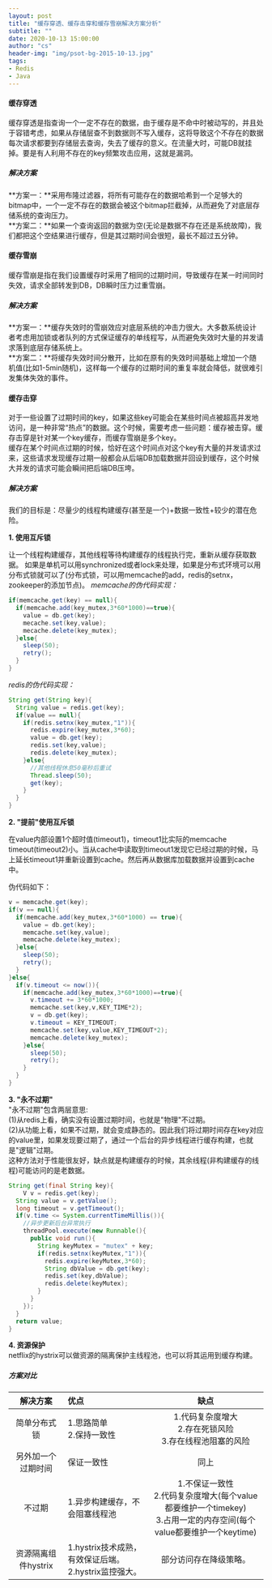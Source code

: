 ```yaml
---
layout: post
title: "缓存穿透、缓存击穿和缓存雪崩解决方案分析"
subtitle: ""
date: 2020-10-13 15:00:00
author: "cs"
header-img: "img/psot-bg-2015-10-13.jpg"
tags:
- Redis 
- Java
---
```




#### 缓存穿透
缓存穿透是指查询一个一定不存在的数据，由于缓存是不命中时被动写的，并且处于容错考虑，如果从存储层查不到数据则不写入缓存，这将导致这个不存在的数据每次请求都要到存储层去查询，失去了缓存的意义。在流量大时，可能DB就挂掉。要是有人利用不存在的key频繁攻击应用，这就是漏洞。
##### 解决方案
**方案一：**采用布隆过滤器，将所有可能存在的数据哈希到一个足够大的bitmap中，一个一定不存在的数据会被这个bitmap拦截掉，从而避免了对底层存储系统的查询压力。  
**方案二：**如果一个查询返回的数据为空(无论是数据不存在还是系统故障)，我们都把这个空结果进行缓存，但是其过期时间会很短，最长不超过五分钟。
#### 缓存雪崩
缓存雪崩是指在我们设置缓存时采用了相同的过期时间，导致缓存在某一时间同时失效，请求全部转发到DB，DB瞬时压力过重雪崩。
##### 解决方案

**方案一：**缓存失效时的雪崩效应对底层系统的冲击力很大。大多数系统设计者考虑用加锁或者队列的方式保证缓存的单线程写，从而避免失效时大量的并发请求落到底层存储系统上。  
**方案二：**将缓存失效时间分散开，比如在原有的失效时间基础上增加一个随机值(比如1-5min随机)，这样每一个缓存的过期时间的重复率就会降低，就很难引发集体失效的事件。

#### 缓存击穿
对于一些设置了过期时间的key，如果这些key可能会在某些时间点被超高并发地访问，是一种非常“热点”的数据。这个时候，需要考虑一些问题：缓存被击穿。缓存击穿是针对某一个key缓存，而缓存雪崩是多个key。  
缓存在某个时间点过期的时候，恰好在这个时间点对这个key有大量的并发请求过来，这些请求发现缓存过期一般都会从后端DB加载数据并回设到缓存，这个时候大并发的请求可能会瞬间把后端DB压垮。  

##### 解决方案  
我们的目标是：尽量少的线程构建缓存(甚至是一个)+数据一致性+较少的潜在危险。

**1. 使用互斥锁**  

让一个线程构建缓存，其他线程等待构建缓存的线程执行完，重新从缓存获取数据。 
如果是单机可以用synchronized或者lock来处理，如果是分布式环境可以用分布式锁就可以了(分布式锁，可以用memcache的add，redis的setnx，zookeeper的添加节点)。
*memcache的伪代码实现：*

```java
if(memcache.get(key) == null){
  if(memcache.add(key_mutex,3*60*1000)==true){
    value = db.get(key);
    mecache.set(key,value);
    mecache.delete(key_mutex);
  }else{
    sleep(50);
    retry();
  }
}
```

*redis的伪代码实现：*

```java
String get(String key){
  String value = redis.get(key);
  if(value == null){
    if(redis.setnx(key_mutex,"1")){
      redis.expire(key_mutex,3*60);
      value = db.get(key);
      redis.set(key,value);
      redis.delete(key_mutex);
    }else{
      //其他线程休息50毫秒后重试
      Thread.sleep(50);
      get(key);
    }
  }
}
```

**2. "提前"使用互斥锁**    

在value内部设置1个超时值(timeout1)，timeout1比实际的memcache timeout(timeout2)小。当从cache中读取到timeout1发现它已经过期的时候，马上延长timeout1并重新设置到cache。然后再从数据库加载数据并设置到cache中。

伪代码如下：

```java
v = memcache.get(key);
if(v == null){
  if(memcache.add(key_mutex,3*60*1000) == true){
    value = db.get(key);
    memcache.set(key,value);
    memcache.delete(key_mutex);
  }else{
    sleep(50);
    retry();
  }
}else{
  if(v.timeout <= now()){
    if(memcache.add(key_mutex,3*60*1000)==true){
      v.timeout += 3*60*1000;
      memcache.set(key,v,KEY_TIME*2);
      v = db.get(key);
      v.timeout = KEY_TIMEOUT;
      memcache.set(key,value,KEY_TIMEOUT*2);
      memcache.delete(key_mutex);
    }else{
      sleep(50);
      retry();
    }
  }
}
```

**3. "永不过期"**  
"永不过期"包含两层意思:  
(1)从redis上看，确实没有设置过期时间，也就是"物理"不过期。  
(2)从功能上看，如果不过期，就会变成静态的。因此我们将过期时间存在key对应的value里，如果发现要过期了，通过一个后台的异步线程进行缓存构建，也就是"逻辑"过期。  
这种方法对于性能很友好，缺点就是构建缓存的时候，其余线程(非构建缓存的线程)可能访问的是老数据。

```java
String get(final String key){
	V v = redis.get(key);
  String value = v.getValue();
  long timeout = v.getTimeout();
  if(v.time <= System.currentTimeMillis()){
    //异步更新后台异常执行
    threadPool.execute(new Runnable(){
      public void run(){
        String keyMutex = "mutex" + key;
        if(redis.setnx(keyMutex,"1")){
          redis.expire(keyMutex,3*60);
          String dbValue = db.get(key);
          redis.set(key,dbValue);
          redis.delete(keyMutex);
        }
      }
    });
  }
  return value;
}
```

**4. 资源保护**  
netflix的hystrix可以做资源的隔离保护主线程池，也可以将其运用到缓存构建。

##### 方案对比

|解决方案|优点|缺点|
|:----:|:-----|:----:|
|简单分布式锁|1.思路简单<br>2.保持一致性|1.代码复杂度增大<br>2.存在死锁风险<br>3.存在线程池阻塞的风险|
|另外加一个过期时间|保证一致性|同上|
|不过期|1.异步构建缓存，不会阻塞线程池|1.不保证一致性<br>2.代码复杂度增大(每个value都要维护一个timekey)<br>3.占用一定的内存空间(每个value都要维护一个keytime)|
|资源隔离组件hystrix|1.hystrix技术成熟，有效保证后端。<br>2.hystrix监控强大。|部分访问存在降级策略。|

